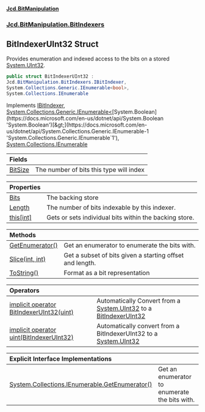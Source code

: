 #### [Jcd.BitManipulation](index.md 'index')
### [Jcd.BitManipulation.BitIndexers](Jcd.BitManipulation.BitIndexers.md 'Jcd.BitManipulation.BitIndexers')

## BitIndexerUInt32 Struct

Provides enumeration and indexed access to the bits on a stored [System.UInt32](https://docs.microsoft.com/en-us/dotnet/api/System.UInt32 'System.UInt32').

```csharp
public struct BitIndexerUInt32 :
Jcd.BitManipulation.BitIndexers.IBitIndexer,
System.Collections.Generic.IEnumerable<bool>,
System.Collections.IEnumerable
```

Implements [IBitIndexer](Jcd.BitManipulation.BitIndexers.IBitIndexer.md 'Jcd.BitManipulation.BitIndexers.IBitIndexer'), [System.Collections.Generic.IEnumerable&lt;](https://docs.microsoft.com/en-us/dotnet/api/System.Collections.Generic.IEnumerable-1 'System.Collections.Generic.IEnumerable`1')[System.Boolean](https://docs.microsoft.com/en-us/dotnet/api/System.Boolean 'System.Boolean')[&gt;](https://docs.microsoft.com/en-us/dotnet/api/System.Collections.Generic.IEnumerable-1 'System.Collections.Generic.IEnumerable`1'), [System.Collections.IEnumerable](https://docs.microsoft.com/en-us/dotnet/api/System.Collections.IEnumerable 'System.Collections.IEnumerable')

| Fields | |
| :--- | :--- |
| [BitSize](Jcd.BitManipulation.BitIndexers.BitIndexerUInt32.BitSize.md 'Jcd.BitManipulation.BitIndexers.BitIndexerUInt32.BitSize') | The number of bits this type will index |

| Properties | |
| :--- | :--- |
| [Bits](Jcd.BitManipulation.BitIndexers.BitIndexerUInt32.Bits.md 'Jcd.BitManipulation.BitIndexers.BitIndexerUInt32.Bits') | The backing store |
| [Length](Jcd.BitManipulation.BitIndexers.BitIndexerUInt32.Length.md 'Jcd.BitManipulation.BitIndexers.BitIndexerUInt32.Length') | The number of bits indexable by this indexer. |
| [this[int]](Jcd.BitManipulation.BitIndexers.BitIndexerUInt32.this[int].md 'Jcd.BitManipulation.BitIndexers.BitIndexerUInt32.this[int]') | Gets or sets individual bits within the backing store. |

| Methods | |
| :--- | :--- |
| [GetEnumerator()](Jcd.BitManipulation.BitIndexers.BitIndexerUInt32.GetEnumerator().md 'Jcd.BitManipulation.BitIndexers.BitIndexerUInt32.GetEnumerator()') | Get an enumerator to enumerate the bits with. |
| [Slice(int, int)](Jcd.BitManipulation.BitIndexers.BitIndexerUInt32.Slice(int,int).md 'Jcd.BitManipulation.BitIndexers.BitIndexerUInt32.Slice(int, int)') | Get a subset of bits given a starting offset and length. |
| [ToString()](Jcd.BitManipulation.BitIndexers.BitIndexerUInt32.ToString().md 'Jcd.BitManipulation.BitIndexers.BitIndexerUInt32.ToString()') | Format as a bit representation |

| Operators | |
| :--- | :--- |
| [implicit operator BitIndexerUInt32(uint)](Jcd.BitManipulation.BitIndexers.BitIndexerUInt32.op_ImplicitJcd.BitManipulation.BitIndexers.BitIndexerUInt32(uint).md 'Jcd.BitManipulation.BitIndexers.BitIndexerUInt32.op_Implicit Jcd.BitManipulation.BitIndexers.BitIndexerUInt32(uint)') | Automatically Convert from a [System.UInt32](https://docs.microsoft.com/en-us/dotnet/api/System.UInt32 'System.UInt32') to a [BitIndexerUInt32](Jcd.BitManipulation.BitIndexers.BitIndexerUInt32.md 'Jcd.BitManipulation.BitIndexers.BitIndexerUInt32') |
| [implicit operator uint(BitIndexerUInt32)](Jcd.BitManipulation.BitIndexers.BitIndexerUInt32.op_Implicituint(Jcd.BitManipulation.BitIndexers.BitIndexerUInt32).md 'Jcd.BitManipulation.BitIndexers.BitIndexerUInt32.op_Implicit uint(Jcd.BitManipulation.BitIndexers.BitIndexerUInt32)') | Automatically convert from a BitIndexerUInt32 to a [System.UInt32](https://docs.microsoft.com/en-us/dotnet/api/System.UInt32 'System.UInt32') |

| Explicit Interface Implementations | |
| :--- | :--- |
| [System.Collections.IEnumerable.GetEnumerator()](Jcd.BitManipulation.BitIndexers.BitIndexerUInt32.System.Collections.IEnumerable.GetEnumerator().md 'Jcd.BitManipulation.BitIndexers.BitIndexerUInt32.System.Collections.IEnumerable.GetEnumerator()') | Get an enumerator to enumerate the bits with. |

